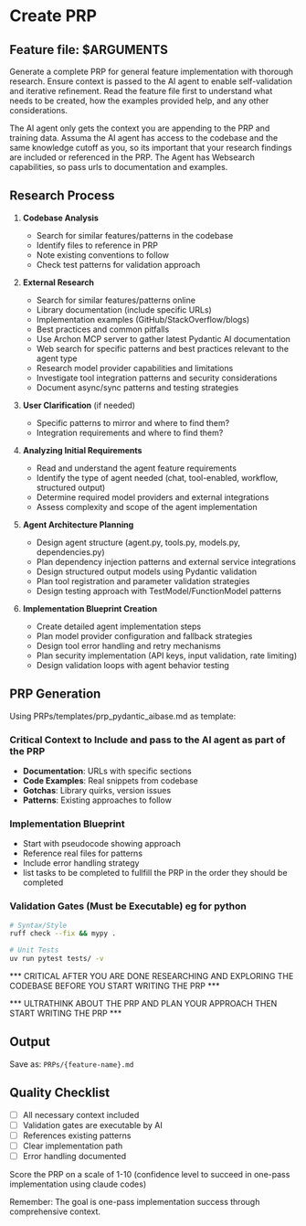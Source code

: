 # Create PRP

## Feature file: $ARGUMENTS

Generate a complete PRP for general feature implementation with thorough research. Ensure context is passed to the AI agent to enable self-validation and iterative refinement. Read the feature file first to understand what needs to be created, how the examples provided help, and any other considerations.

The AI agent only gets the context you are appending to the PRP and training data. Assuma the AI agent has access to the codebase and the same knowledge cutoff as you, so its important that your research findings are included or referenced in the PRP. The Agent has Websearch capabilities, so pass urls to documentation and examples.

## Research Process

1. **Codebase Analysis**
   - Search for similar features/patterns in the codebase
   - Identify files to reference in PRP
   - Note existing conventions to follow
   - Check test patterns for validation approach

2. **External Research**
   - Search for similar features/patterns online
   - Library documentation (include specific URLs)
   - Implementation examples (GitHub/StackOverflow/blogs)
   - Best practices and common pitfalls
   - Use Archon MCP server to gather latest Pydantic AI documentation
   - Web search for specific patterns and best practices relevant to the agent type
   - Research model provider capabilities and limitations
   - Investigate tool integration patterns and security considerations
   - Document async/sync patterns and testing strategies   

3. **User Clarification** (if needed)
   - Specific patterns to mirror and where to find them?
   - Integration requirements and where to find them?

4. **Analyzing Initial Requirements**
   - Read and understand the agent feature requirements
   - Identify the type of agent needed (chat, tool-enabled, workflow, structured output)
   - Determine required model providers and external integrations
   - Assess complexity and scope of the agent implementation

5. **Agent Architecture Planning**
   - Design agent structure (agent.py, tools.py, models.py, dependencies.py)
   - Plan dependency injection patterns and external service integrations
   - Design structured output models using Pydantic validation
   - Plan tool registration and parameter validation strategies
   - Design testing approach with TestModel/FunctionModel patterns

6. **Implementation Blueprint Creation**
   - Create detailed agent implementation steps
   - Plan model provider configuration and fallback strategies
   - Design tool error handling and retry mechanisms
   - Plan security implementation (API keys, input validation, rate limiting)
   - Design validation loops with agent behavior testing

## PRP Generation

Using PRPs/templates/prp_pydantic_aibase.md as template:

### Critical Context to Include and pass to the AI agent as part of the PRP
- **Documentation**: URLs with specific sections
- **Code Examples**: Real snippets from codebase
- **Gotchas**: Library quirks, version issues
- **Patterns**: Existing approaches to follow

### Implementation Blueprint
- Start with pseudocode showing approach
- Reference real files for patterns
- Include error handling strategy
- list tasks to be completed to fullfill the PRP in the order they should be completed

### Validation Gates (Must be Executable) eg for python
```bash
# Syntax/Style
ruff check --fix && mypy .

# Unit Tests
uv run pytest tests/ -v

```

*** CRITICAL AFTER YOU ARE DONE RESEARCHING AND EXPLORING THE CODEBASE BEFORE YOU START WRITING THE PRP ***

*** ULTRATHINK ABOUT THE PRP AND PLAN YOUR APPROACH THEN START WRITING THE PRP ***

## Output
Save as: `PRPs/{feature-name}.md`

## Quality Checklist
- [ ] All necessary context included
- [ ] Validation gates are executable by AI
- [ ] References existing patterns
- [ ] Clear implementation path
- [ ] Error handling documented

Score the PRP on a scale of 1-10 (confidence level to succeed in one-pass implementation using claude codes)

Remember: The goal is one-pass implementation success through comprehensive context.
